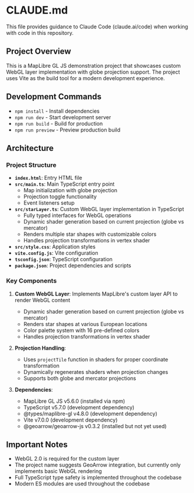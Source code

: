 # CLAUDE.md

This file provides guidance to Claude Code (claude.ai/code) when working with code in this repository.

## Project Overview

This is a MapLibre GL JS demonstration project that showcases custom WebGL layer implementation with globe projection support. The project uses Vite as the build tool for a modern development experience.

## Development Commands

- `npm install` - Install dependencies
- `npm run dev` - Start development server
- `npm run build` - Build for production
- `npm run preview` - Preview production build

## Architecture

### Project Structure
- **`index.html`**: Entry HTML file
- **`src/main.ts`**: Main TypeScript entry point
  - Map initialization with globe projection
  - Projection toggle functionality
  - Event listeners setup
- **`src/starLayer.ts`**: Custom WebGL layer implementation in TypeScript
  - Fully typed interfaces for WebGL operations
  - Dynamic shader generation based on current projection (globe vs mercator)
  - Renders multiple star shapes with customizable colors
  - Handles projection transformations in vertex shader
- **`src/style.css`**: Application styles
- **`vite.config.js`**: Vite configuration
- **`tsconfig.json`**: TypeScript configuration
- **`package.json`**: Project dependencies and scripts

### Key Components

1. **Custom WebGL Layer**: Implements MapLibre's custom layer API to render WebGL content
   - Dynamic shader generation based on current projection (globe vs mercator)
   - Renders star shapes at various European locations
   - Color palette system with 16 pre-defined colors
   - Handles projection transformations in vertex shader

2. **Projection Handling**: 
   - Uses `projectTile` function in shaders for proper coordinate transformation
   - Dynamically regenerates shaders when projection changes
   - Supports both globe and mercator projections

3. **Dependencies**:
   - MapLibre GL JS v5.6.0 (installed via npm)
   - TypeScript v5.7.0 (development dependency)
   - @types/maplibre-gl v4.8.0 (development dependency)
   - Vite v7.0.0 (development dependency)
   - @geoarrow/geoarrow-js v0.3.2 (installed but not yet used)

## Important Notes

- WebGL 2.0 is required for the custom layer
- The project name suggests GeoArrow integration, but currently only implements basic WebGL rendering
- Full TypeScript type safety is implemented throughout the codebase
- Modern ES modules are used throughout the codebase